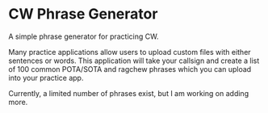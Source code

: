 # CW Phrase Generator

A simple phrase generator for practicing CW. 

Many practice applications allow users to upload custom files with either sentences or words. This application will take your callsign and create a list of 100 common POTA/SOTA and ragchew phrases which you can upload into your practice app.

Currently, a limited number of phrases exist, but I am working on adding more.